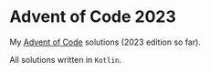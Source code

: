 # Advent of Code 2023

My [Advent of Code](https://adventofcode.com/) solutions (2023 edition so far).

All solutions written in `Kotlin`.